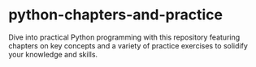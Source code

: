 # python-chapters-and-practice
Dive into practical Python programming with this repository featuring chapters on key concepts and a variety of practice exercises to solidify your knowledge and skills.  
